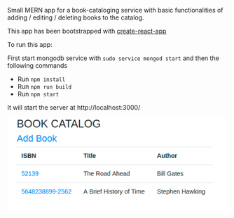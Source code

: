 Small MERN app for a book-cataloging service with basic functionalities of adding / editing / deleting books to the catalog.

This app has been bootstrapped with [create-react-app](https://github.com/facebook/create-react-app)

To run this app:

First start mongodb service with ``sudo service mongod start`` and then the following commands


* Run `npm install`
* Run `npm run build`
* Run `npm start`

It will start the server at http://localhost:3000/

<img src="book-library-MERN.png">